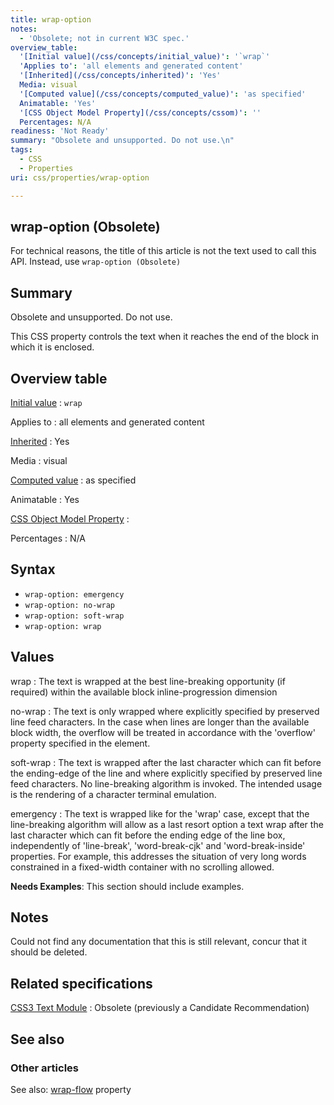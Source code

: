 ```yaml
---
title: wrap-option
notes:
  - 'Obsolete; not in current W3C spec.'
overview_table:
  '[Initial value](/css/concepts/initial_value)': '`wrap`'
  'Applies to': 'all elements and generated content'
  '[Inherited](/css/concepts/inherited)': 'Yes'
  Media: visual
  '[Computed value](/css/concepts/computed_value)': 'as specified'
  Animatable: 'Yes'
  '[CSS Object Model Property](/css/concepts/cssom)': ''
  Percentages: N/A
readiness: 'Not Ready'
summary: "Obsolete and unsupported. Do not use.\n"
tags:
  - CSS
  - Properties
uri: css/properties/wrap-option

---
```

## wrap-option (Obsolete)

For technical reasons, the title of this article is not the text used to call this API. Instead, use `wrap-option (Obsolete)`

## Summary

Obsolete and unsupported. Do not use.

This CSS property controls the text when it reaches the end of the block in which it is enclosed.

## Overview table

[Initial value](/css/concepts/initial_value)
:   `wrap`

Applies to
:   all elements and generated content

[Inherited](/css/concepts/inherited)
:   Yes

Media
:   visual

[Computed value](/css/concepts/computed_value)
:   as specified

Animatable
:   Yes

[CSS Object Model Property](/css/concepts/cssom)
:

Percentages
:   N/A

## Syntax

-   `wrap-option: emergency`
-   `wrap-option: no-wrap`
-   `wrap-option: soft-wrap`
-   `wrap-option: wrap`

## Values

wrap
:   The text is wrapped at the best line-breaking opportunity (if required) within the available block inline-progression dimension

no-wrap
:   The text is only wrapped where explicitly specified by preserved line feed characters. In the case when lines are longer than the available block width, the overflow will be treated in accordance with the 'overflow' property specified in the element.

soft-wrap
:   The text is wrapped after the last character which can fit before the ending-edge of the line and where explicitly specified by preserved line feed characters. No line-breaking algorithm is invoked. The intended usage is the rendering of a character terminal emulation.

emergency
:   The text is wrapped like for the 'wrap' case, except that the line-breaking algorithm will allow as a last resort option a text wrap after the last character which can fit before the ending edge of the line box, independently of 'line-break', 'word-break-cjk' and 'word-break-inside' properties. For example, this addresses the situation of very long words constrained in a fixed-width container with no scrolling allowed.

**Needs Examples**: This section should include examples.

## Notes

Could not find any documentation that this is still relevant, concur that it should be deleted.

## Related specifications

[CSS3 Text Module](http://www.w3.org/TR/2003/CR-css3-text-20030514)
:   Obsolete (previously a Candidate Recommendation)

## See also

### Other articles

See also: [wrap-flow](/css/properties/wrap-flow) property
